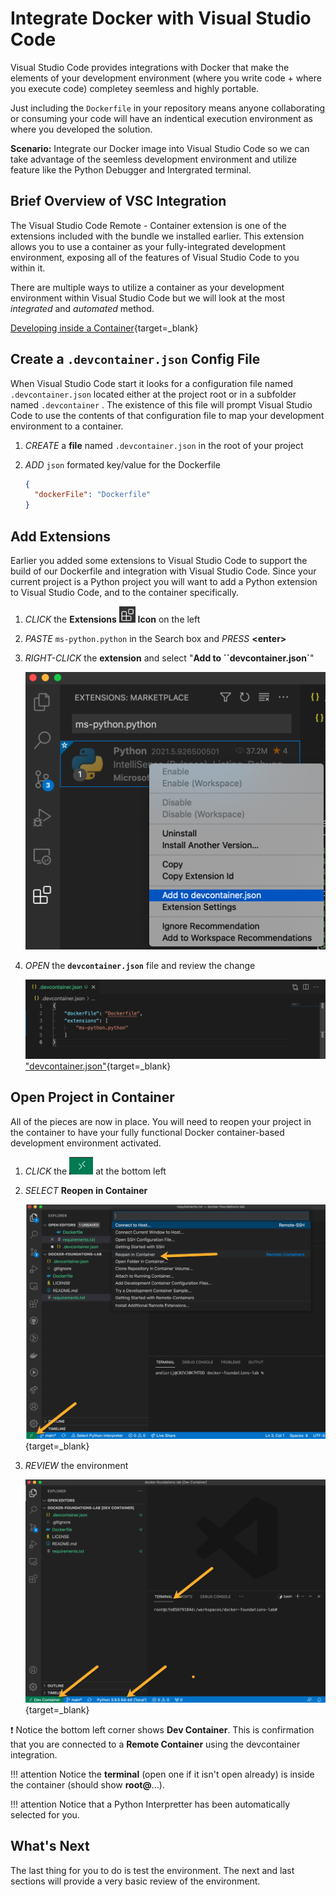 # Integrate Docker with Visual Studio Code

Visual Studio Code provides integrations with Docker that make the elements of your development environment (where you write code + where you execute code) completey seemless and highly portable.

Just including the `Dockerfile` in your repository means anyone collaborating or consuming your code will have an indentical execution environment as where you developed the solution.

**Scenario:** Integrate our Docker image into Visual Studio Code so we can take advantage of the seemless development environment and utilize feature like the Python Debugger and Intergrated terminal.

## Brief Overview of VSC Integration

The Visual Studio Code Remote - Container extension is one of the extensions included with the bundle we installed earlier.  This extension allows you to use a container as your fully-integrated development environment, exposing all of the features of Visual Studio Code to you within it.

There are multiple ways to utilize a container as your development environment within Visual Studio Code but we will look at the most *integrated* and *automated* method.

[Developing inside a Container](https://code.visualstudio.com/docs/remote/containers "Developing inside a Container"){target=_blank}

## Create a `.devcontainer.json` Config File

When Visual Studio Code start it looks for a configuration file named `.devcontainer.json` located either at the project root or in a subfolder named `.devcontainer` .  The existence of this file will prompt Visual Studio Code to use the contents of that configuration file to map your development environment to a container.

1. *CREATE* a **file**  named `.devcontainer.json` in the root of your project

2. *ADD* `json` formated key/value for the Dockerfile

   ```json
   {
     "dockerFile": "Dockerfile"
   }
   ```

## Add Extensions

Earlier you added some extensions to Visual Studio Code to support the build of our Dockerfile and integration with Visual Studio Code.  Since your current project is a Python project you will want to add a Python extension to Visual Studio Code, and to the container specifically.

1. *CLICK* the **Extensions** <img src="../../images/image-20210610152153324.png" style="zoom:33%;" /> **Icon** on the left
2. *PASTE* `ms-python.python` in the Search box and *PRESS* **<enter\>**
3. *RIGHT-CLICK* the **extension** and select "**Add to ``devcontainer.json`**"

    <img src="../../images/add-to-devcontainer.json.png" alt="image-20210614131954531" style="zoom:50%;" />

4. *OPEN* the **`devcontainer.json`** file and review the change

   [![devcontainer.json](../images/devcontainer.json.png) "devcontainer.json"](../../images/devcontainer.json.png){target=_blank}

## Open Project in Container

All of the pieces are now in place.  You will need to reopen your project in the container to have your fully functional Docker container-based development environment activated.

1. *CLICK* the <img src="../images/remote-connection.png" alt="image-20210614132745015" style="zoom:50%;" /> at the bottom left

2. *SELECT* **Reopen in Container**

   [![Reopen in Container](../images/reopen-in-container.png "Reopen in Container")](../../images/reopen-in-container.png){target=_blank}

3. *REVIEW*  the environment

   [![Opened in Container](../images/vsc-opened-in-container.png "Opened in Container")](../../images/vsc-opened-in-container.png){target=_blank}

:exclamation: Notice the bottom left corner shows **Dev Container**.  This is confirmation that you are connected to a **Remote Container** using the devcontainer integration.

!!! attention
    Notice the **terminal** (open one if it isn't open already) is inside the container (should show **root@**...).

!!! attention
    Notice that a Python Interpretter has been automatically selected for you.

## What's Next

The last thing for you to do is test the environment.  The next and last sections will provide a very basic review of the environment.
